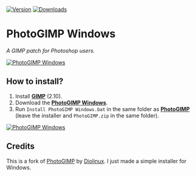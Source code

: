 [![Version](https://img.shields.io/badge/version-2020.1.3-green)](https://github.com/KaioHSG/photogimp-windows/releases/2020.1.3)
[![Downloads](https://img.shields.io/github/downloads/KaioHSG/gui-ssd-slow-mark/total)](https://github.com/KaioHSG/photogimp-windows/releases)

# PhotoGIMP Windows

*A GIMP patch for Photoshop users.*

[![PhotoGIMP Windows](https://github.com/KaioHSG/photogimp-windows/assets/96930584/59b1f646-c0cc-4435-a957-e9a7fab57d40)](#)

## How to install?

1. Install [**GIMP**](https://www.gimp.org/downloads) (2.10).
2. Download the [**PhotoGIMP Windows**](https://github.com/kaiohsg/photogimp-windows/releases/latest).
3. Run `Install PhotoGIMP Windows.bat` in the same folder as [**PhotoGIMP**](https://github.com/Diolinux/PhotoGIMP/releases/latest) (leave the installer and `PhotoGIMP.zip` in the same folder).

[![PhotoGIMP Windows](https://github.com/KaioHSG/PhotoGimpWindows/assets/96930584/30eef373-eb75-4d20-916d-010db8cbe8fb)](#)

## Credits

This is a fork of [PhotoGIMP](https://github.com/Diolinux/PhotoGIMP) by [Diolinux](https://github.com/Diolinux). I just made a simple installer for Windows.
